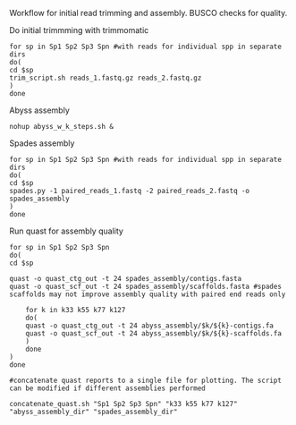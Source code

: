 Workflow for initial read trimming and assembly. BUSCO checks for quality.

Do initial trimmming with trimmomatic

```
for sp in Sp1 Sp2 Sp3 Spn #with reads for individual spp in separate dirs
do(
cd $sp
trim_script.sh reads_1.fastq.gz reads_2.fastq.gz
)
done
```

Abyss assembly

```
nohup abyss_w_k_steps.sh &
```

Spades assembly 

```
for sp in Sp1 Sp2 Sp3 Spn #with reads for individual spp in separate dirs
do(
cd $sp
spades.py -1 paired_reads_1.fastq -2 paired_reads_2.fastq -o spades_assembly
)
done
```

Run quast for assembly quality

```
for sp in Sp1 Sp2 Sp3 Spn
do(
cd $sp

quast -o quast_ctg_out -t 24 spades_assembly/contigs.fasta
quast -o quast_scf_out -t 24 spades_assembly/scaffolds.fasta #spades scaffolds may not improve assembly quality with paired end reads only

	for k in k33 k55 k77 k127
	do(
	quast -o quast_ctg_out -t 24 abyss_assembly/$k/${k}-contigs.fa
	quast -o quast_scf_out -t 24 abyss_assembly/$k/${k}-scaffolds.fa
	)
	done
)
done

#concatenate quast reports to a single file for plotting. The script can be modified if different assemblies performed

concatenate_quast.sh "Sp1 Sp2 Sp3 Spn" "k33 k55 k77 k127" "abyss_assembly_dir" "spades_assembly_dir"
```



